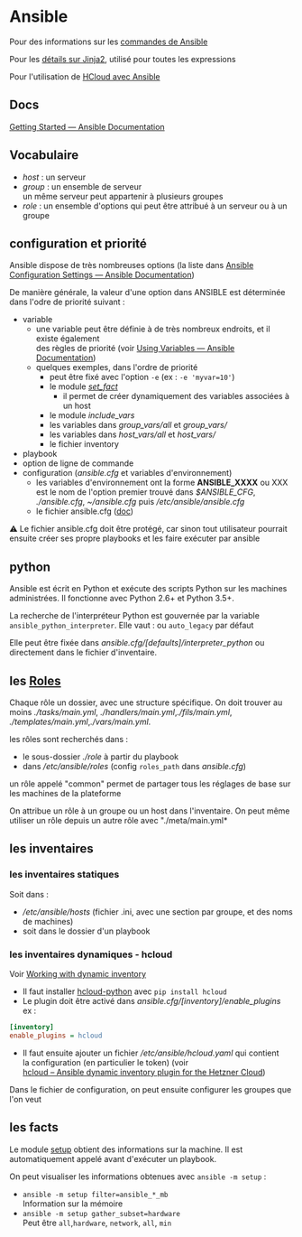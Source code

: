 
# Ansible

Pour des informations sur les [commandes de Ansible](./commands)

Pour les [détails sur Jinja2](./jinja2), utilisé pour toutes les expressions

Pour l'utilisation de [HCloud avec Ansible](./ansible_and_hcloud)

## Docs

[Getting Started — Ansible Documentation](https://docs.ansible.com/ansible/latest/user_guide/intro_getting_started.html#)


## Vocabulaire
- *host* : un serveur
- *group* : un ensemble de serveur  
un même serveur peut appartenir à plusieurs groupes
- *role* : un ensemble d'options qui peut être attribué à un serveur ou à un groupe

## configuration et priorité

Ansible dispose de très nombreuses options (la liste dans [Ansible Configuration Settings — Ansible Documentation](https://docs.ansible.com/ansible/latest/reference_appendices/config.html#ansible-configuration-settings))

De manière générale, la valeur d'une option dans ANSIBLE est déterminée dans l'odre de priorité suivant :
- variable
  - une variable peut être définie à de très nombreux endroits, et il existe également  
  des règles de priorité (voir [Using Variables — Ansible Documentation](https://docs.ansible.com/ansible/latest/user_guide/playbooks_variables.html#ansible-variable-precedence))
  - quelques exemples, dans l'ordre de priorité
    - peut être fixé avec l'option `-e` (ex : `-e 'myvar=10'`)
    - le module [*set_fact*](https://docs.ansible.com/ansible/latest/modules/set_fact_module.html#set-fact-module)
      - il permet de créer dynamiquement des variables associées à un host
    - le module *include_vars*
    - les variables dans *group_vars/all* et *group_vars/*
    - les variables dans *host_vars/all* et *host_vars/*
    - le fichier inventory
- playbook
- option de ligne de commande
- configuration (*ansible.cfg* et variables d'environnement)  
  - les variables d'environnement ont la forme **ANSIBLE_XXXX** ou XXX est le nom de l'option
premier trouvé dans *$ANSIBLE_CFG*, *./ansible.cfg*, *~/ansible.cfg* puis */etc/ansible/ansible.cfg*
  - le fichier ansible.cfg ([doc](https://docs.ansible.com/ansible/latest/reference_appendices/config.html#ansible-configuration-settings))

:warning: Le fichier ansible.cfg doit être protégé, car sinon tout utilisateur pourrait ensuite créer ses propre playbooks et les faire exécuter par ansible

## python
Ansible est écrit en Python et exécute des scripts Python sur les machines 
administrées. Il fonctionne avec Python 2.6+ et Python 3.5+.

La recherche de l'interpréteur Python est gouvernée par la variable 
`ansible_python_interpreter`. Elle vaut : <path> ou `auto_legacy` par défaut

Elle peut être fixée dans *ansible.cfg/[defaults]/interpreter_python* ou 
directement dans le fichier d'inventaire.

## les [Roles](https://docs.ansible.com/ansible/latest/user_guide/playbooks_reuse_roles.html)

Chaque rôle un dossier, avec une structure spécifique. On doit trouver au 
moins *./tasks/main.yml*, *./handlers/main.yml*,*./fils/main.yml*,
*./templates/main.yml*,*./vars/main.yml*.

les rôles sont recherchés dans :
- le sous-dossier *./role* à partir du playbook
- dans */etc/ansible/roles* (config `roles_path` dans *ansible.cfg*) 

un rôle appelé "common" permet de partager tous les réglages de base sur 
les machines de la plateforme

On attribue un rôle à un groupe ou un host dans l'inventaire. On peut 
même utiliser un rôle depuis un autre rôle avec "./meta/main.yml*

## les inventaires

### les inventaires statiques

Soit dans :
- */etc/ansible/hosts* (fichier .ini, avec une section par groupe,
 et des noms de machines)
- soit dans le dossier d'un playbook

### les inventaires dynamiques - hcloud

Voir [Working with dynamic inventory](https://docs.ansible.com/ansible/latest/user_guide/intro_dynamic_inventory.html#intro-dynamic-inventory)

- Il faut installer [hcloud-python](https://pypi.org/project/hcloud/) avec `pip install hcloud`
- Le plugin doit être activé dans *ansible.cfg/[inventory]/enable_plugins*  
ex  :  
``` ini
[inventory]
enable_plugins = hcloud
```
- Il faut ensuite ajouter un fichier */etc/ansible/hcloud.yaml* qui contient  
la configuration (en particulier le token) (voir  
[hcloud – Ansible dynamic inventory plugin for the Hetzner Cloud](https://docs.ansible.com/ansible/latest/plugins/inventory/hcloud.html))

Dans le fichier de configuration, on peut ensuite configurer les groupes
que l'on veut

## les facts

Le module [setup](https://docs.ansible.com/ansible/latest/modules/setup_module.html) 
obtient des informations sur la machine. Il est automatiquement appelé 
avant d'exécuter un playbook.

On peut visualiser les informations obtenues avec `ansible -m setup` :
- `ansible -m setup filter=ansible_*_mb`  
Information sur la mémoire
- `ansible -m setup gather_subset=hardware`  
Peut être `all`,`hardware`, `network`, `all`, `min`


